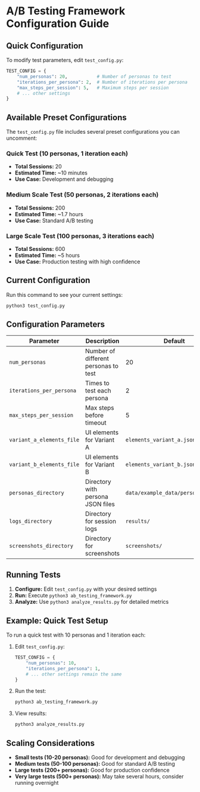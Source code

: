 # A/B Testing Framework Configuration Guide

## Quick Configuration

To modify test parameters, edit `test_config.py`:

```python
TEST_CONFIG = {
    "num_personas": 20,           # Number of personas to test
    "iterations_per_persona": 2,  # Number of iterations per persona
    "max_steps_per_session": 5,   # Maximum steps per session
    # ... other settings
}
```

## Available Preset Configurations

The `test_config.py` file includes several preset configurations you can uncomment:

### Quick Test (10 personas, 1 iteration each)
- **Total Sessions:** 20
- **Estimated Time:** ~10 minutes
- **Use Case:** Development and debugging

### Medium Scale Test (50 personas, 2 iterations each)
- **Total Sessions:** 200
- **Estimated Time:** ~1.7 hours
- **Use Case:** Standard A/B testing

### Large Scale Test (100 personas, 3 iterations each)
- **Total Sessions:** 600
- **Estimated Time:** ~5 hours
- **Use Case:** Production testing with high confidence

## Current Configuration

Run this command to see your current settings:

```bash
python3 test_config.py
```

## Configuration Parameters

| Parameter | Description | Default | Range |
|-----------|-------------|---------|-------|
| `num_personas` | Number of different personas to test | 20 | 1-1000+ |
| `iterations_per_persona` | Times to test each persona | 2 | 1-10 |
| `max_steps_per_session` | Max steps before timeout | 5 | 1-20 |
| `variant_a_elements_file` | UI elements for Variant A | `elements_variant_a.json` | - |
| `variant_b_elements_file` | UI elements for Variant B | `elements_variant_b.json` | - |
| `personas_directory` | Directory with persona JSON files | `data/example_data/personas/json/` | - |
| `logs_directory` | Directory for session logs | `results/` | - |
| `screenshots_directory` | Directory for screenshots | `screenshots/` | - |

## Running Tests

1. **Configure:** Edit `test_config.py` with your desired settings
2. **Run:** Execute `python3 ab_testing_framework.py`
3. **Analyze:** Use `python3 analyze_results.py` for detailed metrics

## Example: Quick Test Setup

To run a quick test with 10 personas and 1 iteration each:

1. Edit `test_config.py`:
   ```python
   TEST_CONFIG = {
       "num_personas": 10,
       "iterations_per_persona": 1,
       # ... other settings remain the same
   }
   ```

2. Run the test:
   ```bash
   python3 ab_testing_framework.py
   ```

3. View results:
   ```bash
   python3 analyze_results.py
   ```

## Scaling Considerations

- **Small tests (10-20 personas):** Good for development and debugging
- **Medium tests (50-100 personas):** Good for standard A/B testing
- **Large tests (200+ personas):** Good for production confidence
- **Very large tests (500+ personas):** May take several hours, consider running overnight 
